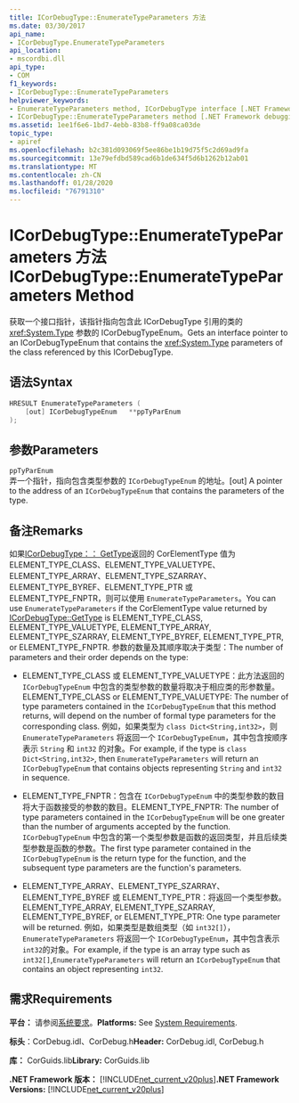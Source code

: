 ```yaml
---
title: ICorDebugType::EnumerateTypeParameters 方法
ms.date: 03/30/2017
api_name:
- ICorDebugType.EnumerateTypeParameters
api_location:
- mscordbi.dll
api_type:
- COM
f1_keywords:
- ICorDebugType::EnumerateTypeParameters
helpviewer_keywords:
- EnumerateTypeParameters method, ICorDebugType interface [.NET Framework debugging]
- ICorDebugType::EnumerateTypeParameters method [.NET Framework debugging]
ms.assetid: 1ee1f6e6-1bd7-4ebb-83b8-ff9a08ca03de
topic_type:
- apiref
ms.openlocfilehash: b2c381d093069f5ee86be1b19d75f5c2d69ad9fa
ms.sourcegitcommit: 13e79efdbd589cad6b1de634f5d6b1262b12ab01
ms.translationtype: MT
ms.contentlocale: zh-CN
ms.lasthandoff: 01/28/2020
ms.locfileid: "76791310"
---
```

# <a name="icordebugtypeenumeratetypeparameters-method"></a><span data-ttu-id="26d09-102">ICorDebugType::EnumerateTypeParameters 方法</span><span class="sxs-lookup"><span data-stu-id="26d09-102">ICorDebugType::EnumerateTypeParameters Method</span></span>
<span data-ttu-id="26d09-103">获取一个接口指针，该指针指向包含此 ICorDebugType 引用的类的 <xref:System.Type> 参数的 ICorDebugTypeEnum。</span><span class="sxs-lookup"><span data-stu-id="26d09-103">Gets an interface pointer to an ICorDebugTypeEnum that contains the <xref:System.Type> parameters of the class referenced by this ICorDebugType.</span></span>  
  
## <a name="syntax"></a><span data-ttu-id="26d09-104">语法</span><span class="sxs-lookup"><span data-stu-id="26d09-104">Syntax</span></span>  
  
```cpp  
HRESULT EnumerateTypeParameters (  
    [out] ICorDebugTypeEnum   **ppTyParEnum  
);  
```  
  
## <a name="parameters"></a><span data-ttu-id="26d09-105">参数</span><span class="sxs-lookup"><span data-stu-id="26d09-105">Parameters</span></span>  
 `ppTyParEnum`  
 <span data-ttu-id="26d09-106">弄一个指针，指向包含类型参数的 `ICorDebugTypeEnum` 的地址。</span><span class="sxs-lookup"><span data-stu-id="26d09-106">[out] A pointer to the address of an `ICorDebugTypeEnum` that contains the parameters of the type.</span></span>  
  
## <a name="remarks"></a><span data-ttu-id="26d09-107">备注</span><span class="sxs-lookup"><span data-stu-id="26d09-107">Remarks</span></span>  
 <span data-ttu-id="26d09-108">如果[ICorDebugType：： GetType](icordebugtype-gettype-method.md)返回的 CorElementType 值为 ELEMENT_TYPE_CLASS、ELEMENT_TYPE_VALUETYPE、ELEMENT_TYPE_ARRAY、ELEMENT_TYPE_SZARRAY、ELEMENT_TYPE_BYREF、ELEMENT_TYPE_PTR 或 ELEMENT_TYPE_FNPTR，则可以使用 `EnumerateTypeParameters`。</span><span class="sxs-lookup"><span data-stu-id="26d09-108">You can use `EnumerateTypeParameters` if the CorElementType value returned by [ICorDebugType::GetType](icordebugtype-gettype-method.md) is ELEMENT_TYPE_CLASS, ELEMENT_TYPE_VALUETYPE, ELEMENT_TYPE_ARRAY, ELEMENT_TYPE_SZARRAY, ELEMENT_TYPE_BYREF, ELEMENT_TYPE_PTR, or ELEMENT_TYPE_FNPTR.</span></span> <span data-ttu-id="26d09-109">参数的数量及其顺序取决于类型：</span><span class="sxs-lookup"><span data-stu-id="26d09-109">The number of parameters and their order depends on the type:</span></span>  
  
- <span data-ttu-id="26d09-110">ELEMENT_TYPE_CLASS 或 ELEMENT_TYPE_VALUETYPE：此方法返回的 `ICorDebugTypeEnum` 中包含的类型参数的数量将取决于相应类的形参数量。</span><span class="sxs-lookup"><span data-stu-id="26d09-110">ELEMENT_TYPE_CLASS or ELEMENT_TYPE_VALUETYPE: The number of type parameters contained in the `ICorDebugTypeEnum` that this method returns, will depend on the number of formal type parameters for the corresponding class.</span></span> <span data-ttu-id="26d09-111">例如，如果类型为 `class Dict<String,int32>`，则 `EnumerateTypeParameters` 将返回一个 `ICorDebugTypeEnum`，其中包含按顺序表示 `String` 和 `int32` 的对象。</span><span class="sxs-lookup"><span data-stu-id="26d09-111">For example, if the type is `class Dict<String,int32>`, then `EnumerateTypeParameters` will return an `ICorDebugTypeEnum` that contains objects representing `String` and `int32` in sequence.</span></span>  
  
- <span data-ttu-id="26d09-112">ELEMENT_TYPE_FNPTR：包含在 `ICorDebugTypeEnum` 中的类型参数的数目将大于函数接受的参数的数目。</span><span class="sxs-lookup"><span data-stu-id="26d09-112">ELEMENT_TYPE_FNPTR: The number of type parameters contained in the `ICorDebugTypeEnum` will be one greater than the number of arguments accepted by the function.</span></span> <span data-ttu-id="26d09-113">`ICorDebugTypeEnum` 中包含的第一个类型参数是函数的返回类型，并且后续类型参数是函数的参数。</span><span class="sxs-lookup"><span data-stu-id="26d09-113">The first type parameter contained in the `ICorDebugTypeEnum` is the return type for the function, and the subsequent type parameters are the function's parameters.</span></span>  
  
- <span data-ttu-id="26d09-114">ELEMENT_TYPE_ARRAY、ELEMENT_TYPE_SZARRAY、ELEMENT_TYPE_BYREF 或 ELEMENT_TYPE_PTR：将返回一个类型参数。</span><span class="sxs-lookup"><span data-stu-id="26d09-114">ELEMENT_TYPE_ARRAY, ELEMENT_TYPE_SZARRAY, ELEMENT_TYPE_BYREF, or ELEMENT_TYPE_PTR: One type parameter will be returned.</span></span> <span data-ttu-id="26d09-115">例如，如果类型是数组类型（如 `int32[]`），`EnumerateTypeParameters` 将返回一个 `ICorDebugTypeEnum`，其中包含表示 `int32`的对象。</span><span class="sxs-lookup"><span data-stu-id="26d09-115">For example, if the type is an array type such as `int32[]`,`EnumerateTypeParameters` will return an `ICorDebugTypeEnum` that contains an object representing `int32`.</span></span>  
  
## <a name="requirements"></a><span data-ttu-id="26d09-116">需求</span><span class="sxs-lookup"><span data-stu-id="26d09-116">Requirements</span></span>  
 <span data-ttu-id="26d09-117">**平台：** 请参阅[系统要求](../../../../docs/framework/get-started/system-requirements.md)。</span><span class="sxs-lookup"><span data-stu-id="26d09-117">**Platforms:** See [System Requirements](../../../../docs/framework/get-started/system-requirements.md).</span></span>  
  
 <span data-ttu-id="26d09-118">**标头**：CorDebug.idl、CorDebug.h</span><span class="sxs-lookup"><span data-stu-id="26d09-118">**Header:** CorDebug.idl, CorDebug.h</span></span>  
  
 <span data-ttu-id="26d09-119">**库：** CorGuids.lib</span><span class="sxs-lookup"><span data-stu-id="26d09-119">**Library:** CorGuids.lib</span></span>  
  
 <span data-ttu-id="26d09-120">**.NET Framework 版本：** [!INCLUDE[net_current_v20plus](../../../../includes/net-current-v20plus-md.md)]</span><span class="sxs-lookup"><span data-stu-id="26d09-120">**.NET Framework Versions:** [!INCLUDE[net_current_v20plus](../../../../includes/net-current-v20plus-md.md)]</span></span>
